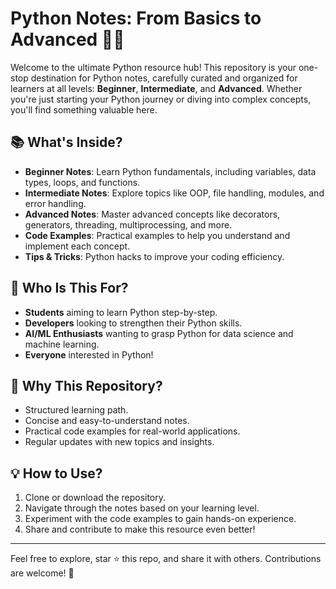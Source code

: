# Python Notes: From Basics to Advanced 🚀🐍

Welcome to the ultimate Python resource hub! This repository is your one-stop destination for Python notes, carefully curated and organized for learners at all levels: **Beginner**, **Intermediate**, and **Advanced**. Whether you're just starting your Python journey or diving into complex concepts, you'll find something valuable here.

## 📚 What's Inside?
- **Beginner Notes**: Learn Python fundamentals, including variables, data types, loops, and functions.
- **Intermediate Notes**: Explore topics like OOP, file handling, modules, and error handling.
- **Advanced Notes**: Master advanced concepts like decorators, generators, threading, multiprocessing, and more.
- **Code Examples**: Practical examples to help you understand and implement each concept.
- **Tips & Tricks**: Python hacks to improve your coding efficiency.

## 🎯 Who Is This For?
- **Students** aiming to learn Python step-by-step.
- **Developers** looking to strengthen their Python skills.
- **AI/ML Enthusiasts** wanting to grasp Python for data science and machine learning.
- **Everyone** interested in Python!

## 🚀 Why This Repository?
- Structured learning path.
- Concise and easy-to-understand notes.
- Practical code examples for real-world applications.
- Regular updates with new topics and insights.

## 💡 How to Use?
1. Clone or download the repository.
2. Navigate through the notes based on your learning level.
3. Experiment with the code examples to gain hands-on experience.
4. Share and contribute to make this resource even better!

---

Feel free to explore, star ⭐ this repo, and share it with others. Contributions are welcome! 🤝
